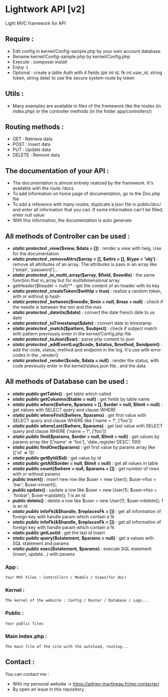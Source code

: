 # Lightwork API [v2]
Light MVC framework for API

## Require :
- Edit config in kernel/Config-sample.php by your own account database
- Rename kernel/Config-sample.php by kernel/Config.php
- Execute : composer install
- Enjoy :)
- Optional : create a table Auth with 4 fields (pk int id, fk int user_id, string token, string date)
to use the secure system route by token

## Utils :
- Many examples are available in files of the framework like the routes (in index.php)
or the controller methods (in the folder app/controllers/)

## Routing methods :
- GET : Retrieve data
- POST : Insert data
- PUT : Update data
- DELETE : Remove data

## The documentation of your API :
- The documentation is almost entirely realized by the framework. It's available with the route /docs
- To add information on home page of documentation, go to the Doc.php file
- To add a reference with many routes, duplicate a json file in public/doc/ and enter all information that you can.
If some information can't be filled, enter null value
- With this information, the documentation is auto generate

## All methods of Controller can be used :
- ***static protected* _view($view, $data = [])** : render a view with twig. Use for the documentation
- ***static protected* _removeAttrs($array = [], $attrs = [], $type = 'obj')** : remove all attributes of an array.
The attributes is pass in an array like ['email', 'password']...
- ***static protected* _in_multi_array($array, $field, $needle)** : the same function that in_array but for multidimensional array
- getHeader($header = null)** : get the content of an header with its key
- ***static protected* _createToken($withIp = true)** : realize a random token, with or without ip hash
- ***static protected* _between($needle, $min = null, $max = null)** : check if the needle is between the min and the max
- ***static protected* _dateUs($date)** : convert the date french date to us date
- ***static protected* _toTimestamp($date)** : convert date to timestamp
- ***static protected* _match($pattern, $subject)** : check if subject match with pattern previously enter in the kernel/Config.php file
- ***static protected* _toJson($var)** : parse php content to json
- ***static protected* _addEventLog($code, $status, $method, $endpoint)** : add the code, status, method and endpoint in the log. It's 
use with error codes in the _render()
- ***static protected* _render($code, $data = null)** : render the status, with code previously enter in the kernel/status.json file , and the data

## All methods of Database can be used :
- ***static public* getTable()** : get table which called
- ***static public* getColumns($table = null)** : get fields by table name
- ***static public* where($where, $params = [], $order = null, $limit = null)** : get values with SELECT query and clause WHERE
- ***static public* whereFirst($where, $params)** : get first value with SELECT query and clause WHERE like ('name = ?', ['foo'])
- ***static public* whereLast($where, $params)** : get last value with SELECT query and clause WHERE ('name = ?', ['foo'])
- ***static public* find($params, $order = null, $limit = null)** : get values by params array like (['name' => 'foo'], 'date_register DESC', 100)
- ***static public* findOne($params)** : get first value by params array like (['id' => 1])
- ***static public* getById($id)** : get value by id
- ***static public* getAll($order = null, $limit = null)** : get all values in table
- ***static public* count($where = null, $params = [])** : get number of rows with or without params
- ***public* insert()** : insert new row like $user = new User(); $user->foo = 'bar'; $user->insert();
- ***public* update()** : update a row like $user = new User(1); $user->foo = 'foobar'; $user->update(); 1 is an id
- ***public* delete()** : delete a row like $user = new User(1); $user->delete(); 1 is an id
- ***static public* infoFk(&$handle, $replacesFk = [])** : get all information of foreign key with handle param which contain a fk
- ***static public* infoFk(&$handle, $replacesFk = [])** : get all information of foreign key with handle param which contain a fk
- ***static public* getLastId** : get the last id insert
- ***static public* query($statement, $params = null)** : get a values with SQL statement and params
- ***static public* exec($statement, $params)** : execute SQL statement (insert, update...) with params

### App :
    Your MVC Files : Controllers / Models / Views(for doc)
    
### Kernel :
    The kernel of the website : Config / Router / Database / Logs...
    
### Public :
    Your public files
    
### Main index.php :
    The main file of the site with the autoload, routing...
    
## Contact :
You can contact me :
- With my personal website -> https://adrien-martineau.fr/me-contacter/
- By open an issue in this repository
